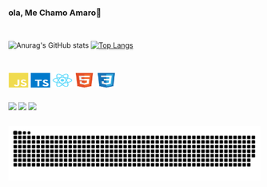 ### ola, Me Chamo Amaro👋

<div style="display: inline_block"><br>
  
![Anurag's GitHub stats](https://github-readme-stats.vercel.app/api?username=amarosilvasouza1&theme=holi&show_icons=true)
[![Top Langs](https://github-readme-stats.vercel.app/api/top-langs/?username=amarosilvasouza1&theme=holi&layout=compact)](https://github.com/anuraghazra/github-readme-stats)
</div>

  ##

<div style="display: inline_block"><br>
  <img align="center" alt="Amaro-Js" height="30" width="40" src="https://raw.githubusercontent.com/devicons/devicon/master/icons/javascript/javascript-plain.svg">
  <img align="center" alt="Amaro-Ts" height="30" width="40" src="https://raw.githubusercontent.com/devicons/devicon/master/icons/typescript/typescript-plain.svg">
  <img align="center" alt="Amaro-React" height="30" width="40" src="https://raw.githubusercontent.com/devicons/devicon/master/icons/react/react-original.svg">
  <img align="center" alt="Amaro-HTML" height="30" width="40" src="https://raw.githubusercontent.com/devicons/devicon/master/icons/html5/html5-original.svg">
  <img align="center" alt="Amaro-CSS" height="30" width="40" src="https://raw.githubusercontent.com/devicons/devicon/master/icons/css3/css3-original.svg">
  
</div>
  
  ##
 
<div> 
  <a href="https://www.instagram.com/senpai_woolf/?hl=pt" target="_blank"><img src="https://img.shields.io/badge/-Instagram-%23E4405F?style=for-the-badge&logo=instagram&logoColor=white" target="_blank"></a>
 <a href="https://discord.gg/senpai001" target="_blank"><img src="https://img.shields.io/badge/Discord-7289DA?style=for-the-badge&logo=discord&logoColor=white" target="_blank"></a> 
  <a href="https://www.linkedin.com/in/amaro-silva-200614278/" target="_blank"><img src="https://img.shields.io/badge/-LinkedIn-%230077B5?style=for-the-badge&logo=linkedin&logoColor=white" target="_blank"></a>   
  
</div>

 ##

<picture>
  <source media="(prefers-color-scheme: dark)" srcset="https://raw.githubusercontent.com/amarosilvasouza1/amarosilvasouza1/output/github-contribution-grid-snake-dark.svg">
  <source media="(prefers-color-scheme: light)" srcset="https://raw.githubusercontent.com/amarosilvasouza1/amarosilvasouza1/output/github-contribution-grid-snake.svg">
  <img alt="github contribution grid snake animation" src="https://raw.githubusercontent.com/amarosilvasouza1/amarosilvasouza1/output/github-contribution-grid-snake.svg">
</picture>
